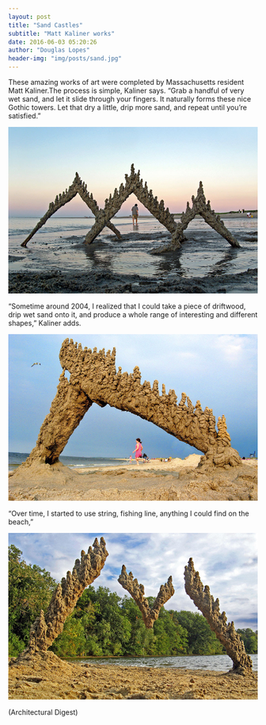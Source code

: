 ```yaml
---
layout: post
title: "Sand Castles"
subtitle: "Matt Kaliner works"
date: 2016-06-03 05:20:26
author: "Douglas Lopes"
header-img: "img/posts/sand.jpg"
---
```


  These amazing works of art were completed by Massachusetts resident Matt Kaliner.The process is simple, Kaliner says. “Grab a handful of very wet sand, and let it slide through your fingers. It naturally forms these nice Gothic towers. Let that dry a little, drip more sand, and repeat until you’re satisfied.”
  
  ![areia1](../img/posts/areia1.jpg)
  
  “Sometime around 2004, I realized that I could take a piece of driftwood, drip wet sand onto it, and produce a whole range of interesting and different shapes,” Kaliner adds. 
  
  ![areia2](../img/posts/areia2.jpg)
  
  “Over time, I started to use string, fishing line, anything I could find on the beach,”
  
  ![areia3](/img/posts/areia%203.jpg)
  
(Architectural Digest)
